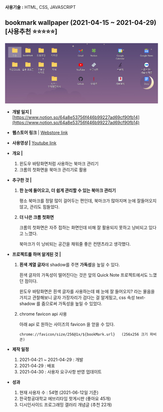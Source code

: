 **사용기술** **:** HTML, CSS, JAVASCRIPT

## bookmark wallpaper (2021-04-15 ~ 2021-04-29) [사용**추천** ⭐⭐⭐⭐⭐]

<img src="./cature.png">

<br>

- **개발 일지 |** [https://www.notion.so/64a8e53756f446b99227ad69cf90fb14](https://www.notion.so/64a8e53756f446b99227ad69cf90fb14)
- **웹스토어 링크** | [Webstore link](https://chrome.google.com/webstore/detail/new-tab-bookmark-manager/hlggoabjcpdkphbmlgoblempopodkaif?hl=ko)
- **사용영상 |** [Youtube link](https://www.youtube.com/watch?v=HhKZuQ-ZudQ)

- **개요 |**

  1. 윈도우 바탕화면처럼 사용하는 북마크 관리기
  2. 크롬의 첫화면을 북마크 관리기로 활용

- **추구한 것 |**

  1. **한 눈에 들어오고, 더 쉽게 관리할 수 있는 북마크 관리기**

     평소 북마크를 정말 많이 걸어두는 편인데, 북마크가 많아지며 눈에 잘들어오지 않고, 관리도 힘들었다.

  2. **더 나은 크롬 첫화면**

     크롬의 첫화면은 자주 접하는 화면인데 비해 잘 활용되지 못하고 낭비되고 있다고 느꼈다.

     북마크가 이 낭비되는 공간을 채워줄 좋은 컨텐츠라고 생각했다.

- **프로젝트를 하며 알게된 것 |**

  1. **흰색 계열 글자**에 shadow를 주면 **가독성**을 높일 수 있다.

     흰색 글자의 가독성이 떨어진다는 것은 앞의 Quick Note 프로젝트에서도 느꼈던 점이다.

     윈도우 바탕화면은 흰색 글자를 사용하는데 왜 눈에 잘 들어오지? 라는 물음을 가지고 관찰해보니 글자 가장자리가 검다는 걸 알게됬고, css 속성 text-shadow 를 줌으로써 가독성을 높일 수 있었다.

  2. chrome favicon api 사용

     아래 api 로 원하는 사이즈의 favicon 을 얻을 수 있다.

     ```
     chrome://favicon/size/256@1x/${bookMark.url}   (256x256 크기 파비콘)
     ```

- **제작 일정**

  1. 2021-04-21 ~ 2021-04-29 : 개발
  2. 2021-04-29 : 배포
  3. 2021-04-30 : 사용자 요구사항 반영 업데이트

- **성과**
  1. 현재 사용자 수 : 54명 (2021-06-12일 기준)
  2. 한국항공대학교 에브리타임 핫게시판 (좋아요 45개)
  3. 디시인사이드 프로그래밍 갤러리 개념글 (추천 22개)
